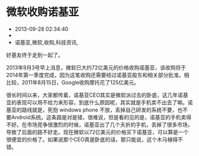 # 微软收购诺基亚
- 2013-09-28 02:34:40
- 
- 诺基亚,微软,收购,科技资讯,

<p>好基友终于走到一起了。</p>
<p>2013年9月3号早上消息，微软已大约72亿美元的价格收购诺基亚，该收购将于2014年第一季度完成，因为这笔收购还需要经过诺基亚股东和相关部分批准。相比较，2011年8月15日，Google收购摩托花了125亿美元。</p>
<p>很长时间以来，大家都传着，诺基亚CEO其实是微软派过去的卧底，这几年诺基亚的表现可以用不给力来形容，到底什么原因呢，其实就是手机卖不出去了嘛。诺基亚的路线就是，死抱 windows phone 不放，丢掉自己研发的系统不要，也不要Android系统。这条路是对是错，很难说，但是看的见的是，诺基亚的手机卖得不好。在市场竞争很激烈的时候，诺基亚出了几个夭折的手机，丢掉了很多市场，导致了后面的路不好走。现在微软以72亿美元的价格买下诺基亚，可以算是一个很便宜的价格了。如果说那个CEO真是卧底的话，那只能说，这个木马植得不错。</p>